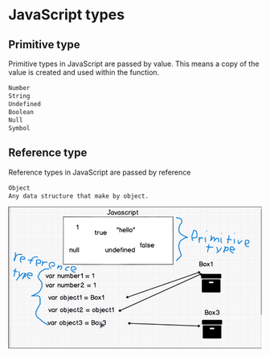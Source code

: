 # JavaScript types
## Primitive type
Primitive types in JavaScript are passed by value. This means a copy of the value is created and used within the function.

    Number
    String
    Undefined
    Boolean
    Null
    Symbol
## Reference type
Reference types in JavaScript are passed by reference
    
    Object
    Any data structure that make by object.
![alt text](<Screenshot (69).png>)
